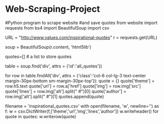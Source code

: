 # Web-Scraping-Project

#Python program to scrape website 
#and save quotes from website
import requests
from bs4 import BeautifulSoup
import csv
   
URL = "http://www.values.com/inspirational-quotes"
r = requests.get(URL)
   
soup = BeautifulSoup(r.content, 'html5lib')
   
quotes=[]  # a list to store quotes
   
table = soup.find('div', attrs = {'id':'all_quotes'}) 
   
for row in table.findAll('div',
                         attrs = {'class':'col-6 col-lg-3 text-center margin-30px-bottom sm-margin-30px-top'}):
    quote = {}
    quote['theme'] = row.h5.text
    quote['url'] = row.a['href']
    quote['img'] = row.img['src']
    quote['lines'] = row.img['alt'].split(" #")[0]
    quote['author'] = row.img['alt'].split(" #")[1]
    quotes.append(quote)
   
filename = 'inspirational_quotes.csv'
with open(filename, 'w', newline='') as f:
    w = csv.DictWriter(f,['theme','url','img','lines','author'])
    w.writeheader()
    for quote in quotes:
        w.writerow(quote)
